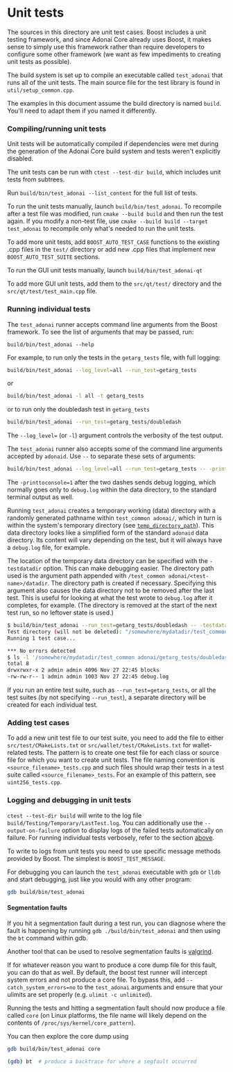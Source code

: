 # Unit tests

The sources in this directory are unit test cases. Boost includes a
unit testing framework, and since Adonai Core already uses Boost, it makes
sense to simply use this framework rather than require developers to
configure some other framework (we want as few impediments to creating
unit tests as possible).

The build system is set up to compile an executable called `test_adonai`
that runs all of the unit tests. The main source file for the test library is found in
`util/setup_common.cpp`.

The examples in this document assume the build directory is named
`build`. You'll need to adapt them if you named it differently.

### Compiling/running unit tests

Unit tests will be automatically compiled if dependencies were met
during the generation of the Adonai Core build system
and tests weren't explicitly disabled.

The unit tests can be run with `ctest --test-dir build`, which includes unit
tests from subtrees.

Run `build/bin/test_adonai --list_content` for the full list of tests.

To run the unit tests manually, launch `build/bin/test_adonai`. To recompile
after a test file was modified, run `cmake --build build` and then run the test again. If you
modify a non-test file, use `cmake --build build --target test_adonai` to recompile only what's needed
to run the unit tests.

To add more unit tests, add `BOOST_AUTO_TEST_CASE` functions to the existing
.cpp files in the `test/` directory or add new .cpp files that
implement new `BOOST_AUTO_TEST_SUITE` sections.

To run the GUI unit tests manually, launch `build/bin/test_adonai-qt`

To add more GUI unit tests, add them to the `src/qt/test/` directory and
the `src/qt/test/test_main.cpp` file.

### Running individual tests

The `test_adonai` runner accepts command line arguments from the Boost
framework. To see the list of arguments that may be passed, run:

```
build/bin/test_adonai --help
```

For example, to run only the tests in the `getarg_tests` file, with full logging:

```bash
build/bin/test_adonai --log_level=all --run_test=getarg_tests
```

or

```bash
build/bin/test_adonai -l all -t getarg_tests
```

or to run only the doubledash test in `getarg_tests`

```bash
build/bin/test_adonai --run_test=getarg_tests/doubledash
```

The `--log_level=` (or `-l`) argument controls the verbosity of the test output.

The `test_adonai` runner also accepts some of the command line arguments accepted by
`adonaid`. Use `--` to separate these sets of arguments:

```bash
build/bin/test_adonai --log_level=all --run_test=getarg_tests -- -printtoconsole=1
```

The `-printtoconsole=1` after the two dashes sends debug logging, which
normally goes only to `debug.log` within the data directory, to the
standard terminal output as well.

Running `test_adonai` creates a temporary working (data) directory with a randomly
generated pathname within `test_common adonai/`, which in turn is within
the system's temporary directory (see
[`temp_directory_path`](https://en.cppreference.com/w/cpp/filesystem/temp_directory_path)).
This data directory looks like a simplified form of the standard `adonaid` data
directory. Its content will vary depending on the test, but it will always
have a `debug.log` file, for example.

The location of the temporary data directory can be specified with the
`-testdatadir` option. This can make debugging easier. The directory
path used is the argument path appended with
`/test_common adonai/<test-name>/datadir`.
The directory path is created if necessary.
Specifying this argument also causes the data directory
not to be removed after the last test. This is useful for looking at
what the test wrote to `debug.log` after it completes, for example.
(The directory is removed at the start of the next test run,
so no leftover state is used.)

```bash
$ build/bin/test_adonai --run_test=getarg_tests/doubledash -- -testdatadir=/somewhere/mydatadir
Test directory (will not be deleted): "/somewhere/mydatadir/test_common adonai/getarg_tests/doubledash/datadir"
Running 1 test case...

*** No errors detected
$ ls -l '/somewhere/mydatadir/test_common adonai/getarg_tests/doubledash/datadir'
total 8
drwxrwxr-x 2 admin admin 4096 Nov 27 22:45 blocks
-rw-rw-r-- 1 admin admin 1003 Nov 27 22:45 debug.log
```

If you run an entire test suite, such as `--run_test=getarg_tests`, or all the test suites
(by not specifying `--run_test`), a separate directory
will be created for each individual test.

### Adding test cases

To add a new unit test file to our test suite, you need
to add the file to either `src/test/CMakeLists.txt` or
`src/wallet/test/CMakeLists.txt` for wallet-related tests. The pattern is to create
one test file for each class or source file for which you want to create
unit tests. The file naming convention is `<source_filename>_tests.cpp`
and such files should wrap their tests in a test suite
called `<source_filename>_tests`. For an example of this pattern,
see `uint256_tests.cpp`.

### Logging and debugging in unit tests

`ctest --test-dir build` will write to the log file `build/Testing/Temporary/LastTest.log`. You can
additionally use the `--output-on-failure` option to display logs of the failed tests automatically
on failure. For running individual tests verbosely, refer to the section
[above](#running-individual-tests).

To write to logs from unit tests you need to use specific message methods
provided by Boost. The simplest is `BOOST_TEST_MESSAGE`.

For debugging you can launch the `test_adonai` executable with `gdb` or `lldb` and
start debugging, just like you would with any other program:

```bash
gdb build/bin/test_adonai
```

#### Segmentation faults

If you hit a segmentation fault during a test run, you can diagnose where the fault
is happening by running `gdb ./build/bin/test_adonai` and then using the `bt` command
within gdb.

Another tool that can be used to resolve segmentation faults is
[valgrind](https://valgrind.org/).

If for whatever reason you want to produce a core dump file for this fault, you can do
that as well. By default, the boost test runner will intercept system errors and not
produce a core file. To bypass this, add `--catch_system_errors=no` to the
`test_adonai` arguments and ensure that your ulimits are set properly (e.g. `ulimit -c
unlimited`).

Running the tests and hitting a segmentation fault should now produce a file called `core`
(on Linux platforms, the file name will likely depend on the contents of
`/proc/sys/kernel/core_pattern`).

You can then explore the core dump using
```bash
gdb build/bin/test_adonai core

(gdb) bt  # produce a backtrace for where a segfault occurred
```
